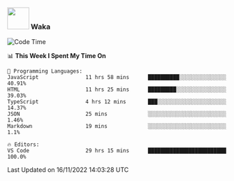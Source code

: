 ### <img src="https://media.giphy.com/media/VgCDAzcKvsR6OM0uWg/giphy.gif" width="50"> Waka

  <!--START_SECTION:waka-->
![Code Time](http://img.shields.io/badge/Code%20Time-1%2C082%20hrs%2049%20mins-blue)

📊 **This Week I Spent My Time On** 

```text
💬 Programming Languages: 
JavaScript               11 hrs 58 mins      ██████████░░░░░░░░░░░░░░░   40.91% 
HTML                     11 hrs 25 mins      █████████░░░░░░░░░░░░░░░░   39.03% 
TypeScript               4 hrs 12 mins       ███░░░░░░░░░░░░░░░░░░░░░░   14.37% 
JSON                     25 mins             ░░░░░░░░░░░░░░░░░░░░░░░░░   1.46% 
Markdown                 19 mins             ░░░░░░░░░░░░░░░░░░░░░░░░░   1.1%

🔥 Editors: 
VS Code                  29 hrs 15 mins      █████████████████████████   100.0%

```


 Last Updated on 16/11/2022 14:03:28 UTC
<!--END_SECTION:waka-->

